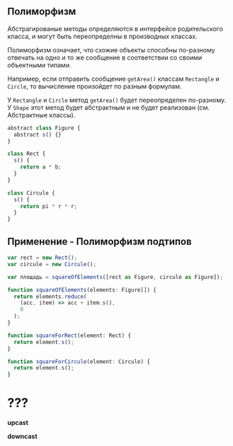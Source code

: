## Полиморфизм

Абстрагированые методы определяются в интерфейсе родительского класса, и могут быть переопределны в производных классах.

Полиморфизм означает, что схожие объекты способны по-разному отвечать на одно и то же сообщение в соответствии со своими объектными типами.

Например, если отправить сообщение `getArea()` классам `Rectangle` и `Circle`, то вычисление произойдет по разным формулам.

 У `Rectangle` и `Circle` метод `getArea()`  будет переопределен по-разному. У `Shape` этот метод будет абстрактным и не будет реализован (см. Абстрактные классы).

```js
abstract class Figure {
  abstract s() {}
}

class Rect {
  s() {
    return a * b;
  }
}

class Circule {
  s() {
    return pi * r * r;
  }
}
```

## Применение - Полиморфизм подтипов

```js
var rect = new Rect();
var circule = new Circule();

var площадь = squareOfElements([rect as Figure, circule as Figure]);

function squareOfElements(elements: Figure[]) {
  return elements.reduce(
    (acc, item) => acc + item.s(),
    0
  );
}

function squareForRect(element: Rect) {
  return element.s();
}

function squareForCircule(element: Circule) {
  return element.s();
}
```



# ???
**upcast**

**downcast**

